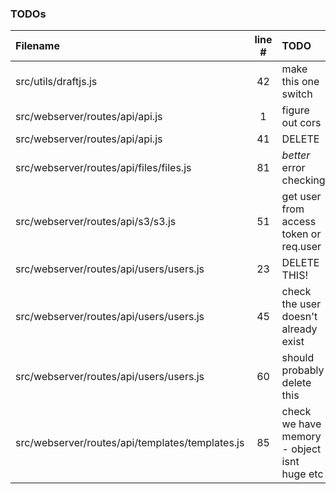 ### TODOs
| Filename | line # | TODO
|:------|:------:|:------
| src/utils/draftjs.js | 42 | make this one switch
| src/webserver/routes/api/api.js | 1 | figure out cors
| src/webserver/routes/api/api.js | 41 | DELETE
| src/webserver/routes/api/files/files.js | 81 | *better* error checking
| src/webserver/routes/api/s3/s3.js | 51 | get user from access token or req.user
| src/webserver/routes/api/users/users.js | 23 | DELETE THIS!
| src/webserver/routes/api/users/users.js | 45 | check the user doesn't already exist
| src/webserver/routes/api/users/users.js | 60 | should probably delete this
| src/webserver/routes/api/templates/templates.js | 85 | check we have memory - object isnt huge etc